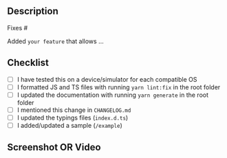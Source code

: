 <!--
Hi there and thank you for your PR!

Please fill out the following template to make the review process
as quick and smooth as possible.
-->

## Description

Fixes #<issue-number>

<!-- OR, if you're implementing a new feature: -->

Added `your feature` that allows ...

## Checklist

<!-- Check completed item: [X] -->

- [ ] I have tested this on a device/simulator for each compatible OS
- [ ] I formatted JS and TS files with running `yarn lint:fix` in the root folder
- [ ] I updated the documentation with running `yarn generate` in the root folder
- [ ] I mentioned this change in `CHANGELOG.md`
- [ ] I updated the typings files (`index.d.ts`)
- [ ] I added/updated a sample (`/example`)

## Screenshot OR Video

<!-- If it's a visual PR, we appreciate a screenshot or video -->
